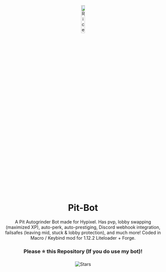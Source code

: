 <div align="center">

<img src="https://i.imgur.com/MWgo9oB.png" alt="RiceFarmer12" style="width: 15%;" />

# Pit-Bot
A Pit Autogrinder Bot made for Hypixel. Has pvp, lobby swapping (maximized XP), auto-perk, auto-prestiging, Discord webhook integration, failsafes (leaving mid, stuck & lobby protection), and much more! Coded in Macro / Keybind mod for 1.12.2 Liteloader + Forge. 

### Please ⭐ this Repository (If you do use my bot)!
![Stars](https://img.shields.io/github/stars/familiar/Pit-Bot)
</div>
